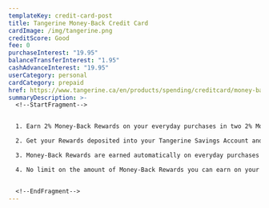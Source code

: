 ```yaml
---
templateKey: credit-card-post
title: Tangerine Money-Back Credit Card
cardImage: /img/tangerine.png
creditScore: Good
fee: 0
purchaseInterest: "19.95"
balanceTransferInterest: "1.95"
cashAdvanceInterest: "19.95"
userCategory: personal
cardCategory: prepaid
href: https://www.tangerine.ca/en/products/spending/creditcard/money-back/
summaryDescription: >-
  <!--StartFragment-->


  1. Earn 2% Money-Back Rewards on your everyday purchases in two 2% Money-Back Categories of your choice, and 0.50% Money-Back Rewards on all your other everyday purchases.\

  2. Get your Rewards deposited into your Tangerine Savings Account and get a third3rd 2% Money-Back Category.\

  3. Money-Back Rewards are earned automatically on everyday purchases and paid monthly. These can be applied to your Credit Card balance or redeemed into your Savings Account.\

  4. No limit on the amount of Money-Back Rewards you can earn on your everyday purchases. Conditions apply.


  <!--EndFragment-->
---
```

